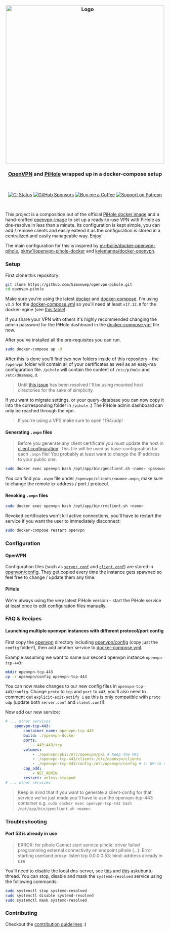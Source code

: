 <h3 align="center">
    <img src="https://user-images.githubusercontent.com/30767528/91841822-4a3a5900-ec53-11ea-92fe-4bde2acccac4.png" alt="Logo" width="500">
</h3>

<h3 align="center">
    <a href="https://openvpn.net">OpenVPN</a> and <a href="https://pi-hole.net">PiHole</a> wrapped up in a docker-compose setup
</h3>

<br/>

<p align="center">
  <a href="https://github.com/Simonwep/openvpn-pihole/actions?query=workflow%3ACI"><img
     alt="CI Status"
     src="https://github.com/Simonwep/openvpn-pihole/workflows/CI/badge.svg"/></a>
  <a href="https://github.com/sponsors/Simonwep"><img
     alt="GitHub Sponsors"
     src="https://img.shields.io/badge/GitHub-sponsor-0A5DFF.svg"></a>
  <a href="https://www.buymeacoffee.com/aVc3krbXQ"><img
     alt="Buy me a Coffee"
     src="https://img.shields.io/badge/Buy%20Me%20A%20Coffee-donate-FF813F.svg"></a>
  <a href="https://www.patreon.com/simonwep"><img
     alt="Support on Patreon"
     src="https://img.shields.io/badge/Patreon-support-FA8676.svg"></a>
</p>
<br>

This project is a composition out of the official [PiHole docker image](https://github.com/pi-hole/docker-pi-hole) and a hand-crafted [openvpn-image](openvpn-docker) to set up a ready-to-use
VPN with PiHole as dns-resolve in less than a minute. Its configuration is kept simple, you can add / remove clients and easily extend it as the configuration is stored in a centralized and easily manageable way.
Enjoy!

The main configuration for this is inspired by [mr-bolle/docker-openvpn-pihole](https://github.com/mr-bolle/docker-openvpn-pihole), [pknw1/openvpn-pihole-docker](https://github.com/pknw1/openvpn-pihole-docker)
and [kylemanna/docker-openvpn](https://github.com/kylemanna/docker-openvpn).


### Setup

First clone this repository:

```sh
git clone https://github.com/Simonwep/openvpn-pihole.git
cd openvpn-pihole
```

Make sure you're using the latest [docker](https://docs.docker.com/get-docker/) and [docker-compose](https://docs.docker.com/compose/install/).
I'm using `v3.5` for the [docker-compose.yml](docker-compose.yml) so you'll need at least `v17.12.0` for the docker-ngine (see [this table](https://docs.docker.com/compose/compose-file/#compose-and-docker-compatibility-matrix)).

If you share your VPN with others it's highly recommended changing the admin password for the PiHole dashboard in the [docker-compose.yml](docker-compose.yml) file now.

After you've installed all the pre-requisites you can run.
```sh
sudo docker-compose up -d
```

After this is done you'll find two new folders inside of this repository - the `/openvpn` folder will contain all of your certificates as well as an easy-rsa configuration file.
`/pihole` will contain the content of `/etc/pihole` and `/etc/dnsmasq.d`.

> Until [this issue](https://github.com/moby/moby/issues/32582) has been resolved I'll be using mounted host directories for the sake of simplicity.

If you want to migrate settings, or your query-database you can now copy it into the corresponding folder in `/pihole` :)
The PiHole admin dashboard can only be reached through the vpn.

> If you're using a VPS make sure to open 1194/udp!

#### Generating `.ovpn` files

> Before you generate any client certificate you must update the host in [client configuration](openvpn/config/client.conf).
> This file will be used as base-configuration for each `.ovpn` file! You probably at least want to change the IP address to your public one.

```sh
sudo docker exec openvpn bash /opt/app/bin/genclient.sh <name> <password?>
```

You can find you `.ovpn` file under `/openvpn/clients/<name>.ovpn`, make sure to change the remote ip-address / port / protocol.

#### Revoking `.ovpn` files

```sh
sudo docker exec openvpn bash /opt/app/bin/rmclient.sh <name>
```

Revoked certificates won't kill active connections, you'll have to restart the service if you want the user to immediately disconnect:
```sh
sudo docker-compose restart openvpn
```


### Configuration

#### OpenVPN
Configuration files (such as [`server.conf`](openvpn/config/server.conf) and [`client.conf`](openvpn/config/client.conf)) are stored in [openvpn/config](openvpn/config).
They get copied every time the instance gets spawned so feel free to change / update them any time.

#### PiHole
We're always using the very latest PiHole version - start the PiHole service at least once to edit configuration files manually.


### FAQ & Recipes

#### Launching multiple openvpn instances with different protocol/port config
First copy the [openvpn](openvpn) directory including [openvpn/config](openvpn/config) (copy just the `config` folder!), then add another service to [docker-compose.yml](docker-compose.yml).

Example assuming we want to name our second openvpn instance `openvpn-tcp-443`:
```sh
mkdir openvpn-tcp-443
cp -r openvpn/config openvpn-tcp-443
```

You can now make changes to our new config files in `openvpn-tcp-443/config`. Change `proto` to `tcp` and `port` to `443`,
you'll also need to comment out `explicit-exit-notify 1` as this is only compatible with `proto udp` (update both `server.conf` and `client.conf`!).

Now add our new service:
```yaml
# ... other services
    openvpn-tcp-443:
        container_name: openvpn-tcp-443
        build: ./openvpn-docker
        ports:
            - 443:443/tcp
        volumes:
            - ./openvpn/pki:/etc/openvpn/pki # Keep the PKI
            - ./openvpn-tcp-443/clients:/etc/openvpn/clients
            - ./openvpn-tcp-443/config:/etc/openvpn/config # !! We're using our second configuraion
        cap_add:
            - NET_ADMIN
        restart: unless-stopped
# ... other services
```

> Keep in mind that if you want to generate a client-config for that service  we've just made you'll
> have to use the openvpn-tcp-443 container e.g. `sudo docker exec openvpn-tcp-443 bash /opt/app/bin/genclient.sh <name>`.

### Troubleshooting

#### Port 53 is already in use

> ERROR: for pihole  Cannot start service pihole: driver failed programming external connectivity on endpoint pihole (...): Error starting userland proxy: listen tcp 0.0.0.0:53: bind: address already in use

You'll need to disable the local dns-server, see [this](https://askubuntu.com/questions/907246/how-to-disable-systemd-resolved-in-ubuntu) and [this](https://askubuntu.com/questions/191226/dnsmasq-failed-to-create-listening-socket-for-port-53-address-already-in-use) askubuntu thread.
You can stop, disable and mask the `systemd-resolved` service using the following commands:
```sh
sudo systemctl stop systemd-resolved
sudo systemctl disable systemd-resolved
sudo systemctl mask systemd-resolved
```

### Contributing

Checkout the [contribution guidelines](.github/CONTRIBUTING.md) :)
